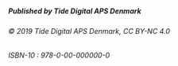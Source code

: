 
# 

##### Published by Tide Digital APS Denmark
###### © 2019 Tide Digital APS Denmark, CC BY-NC 4.0
###### ISBN-10 : 978-0-00-000000-0